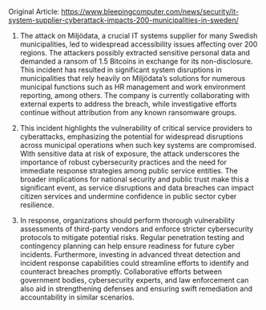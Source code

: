 Original Article: https://www.bleepingcomputer.com/news/security/it-system-supplier-cyberattack-impacts-200-municipalities-in-sweden/

1) The attack on Miljödata, a crucial IT systems supplier for many Swedish municipalities, led to widespread accessibility issues affecting over 200 regions. The attackers possibly extracted sensitive personal data and demanded a ransom of 1.5 Bitcoins in exchange for its non-disclosure. This incident has resulted in significant system disruptions in municipalities that rely heavily on Miljödata’s solutions for numerous municipal functions such as HR management and work environment reporting, among others. The company is currently collaborating with external experts to address the breach, while investigative efforts continue without attribution from any known ransomware groups.

2) This incident highlights the vulnerability of critical service providers to cyberattacks, emphasizing the potential for widespread disruptions across municipal operations when such key systems are compromised. With sensitive data at risk of exposure, the attack underscores the importance of robust cybersecurity practices and the need for immediate response strategies among public service entities. The broader implications for national security and public trust make this a significant event, as service disruptions and data breaches can impact citizen services and undermine confidence in public sector cyber resilience.

3) In response, organizations should perform thorough vulnerability assessments of third-party vendors and enforce stricter cybersecurity protocols to mitigate potential risks. Regular penetration testing and contingency planning can help ensure readiness for future cyber incidents. Furthermore, investing in advanced threat detection and incident response capabilities could streamline efforts to identify and counteract breaches promptly. Collaborative efforts between government bodies, cybersecurity experts, and law enforcement can also aid in strengthening defenses and ensuring swift remediation and accountability in similar scenarios.